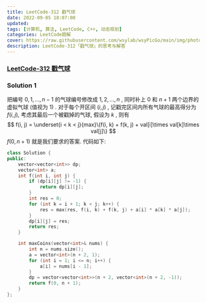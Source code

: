```yaml
---
title: LeetCode-312 戳气球 
date: 2022-09-05 18:07:00
updated:
tags: [计算机, 算法, LeetCode, C++, 动态规划]
categories: LeetCode题解
cover: https://raw.githubusercontent.com/wsylab/wsyPicGo/main/img/photo-1611142288262-3bb8f5fc45d7.avif
description: LeetCode-312「戳气球」的思考与解答
---
```

### [LeetCode-312 戳气球](https://leetcode.cn/problems/burst-balloons/)

### Solution 1
把编号 $0, 1, ..., n - 1$ 的气球编号修改成 $1, 2, ..., n$ , 同时补上 $0$ 和 $n + 1$ 两个边界的虚拟气球 (值视为 $1$) . 对于每个开区间 $(i, j)$ , 记戳完区间内所有气球的最高得分为 $f(i, j)$, 考虑其最后一个被戳掉的气球, 假设为 $k$ , 则有 
$$
f(i, j) = \underset{i < k < j}{max}\{f(i, k) + f(k, j) + val[i]\times val[k]\times val[j]\}
$$ 
$f(0, n + 1)$ 就是我们要求的答案.
代码如下:
```C++
class Solution {
public:
    vector<vector<int>> dp;
    vector<int> a;
    int f(int i, int j) {
        if (dp[i][j] != -1) {
            return dp[i][j];
        }
        int res = 0;
        for (int k = i + 1; k < j; k++) {
            res = max(res, f(i, k) + f(k, j) + a[i] * a[k] * a[j]);
        }
        dp[i][j] = res;
        return res;
    }

    int maxCoins(vector<int>& nums) {
        int n = nums.size();
        a = vector<int>(n + 2, 1);
        for (int i = 1; i <= n; i++) {
            a[i] = nums[i - 1];
        }
        dp = vector<vector<int>>(n + 2, vector<int>(n + 2, -1));
        return f(0, n + 1);
    }
};
```